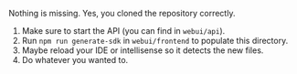 Nothing is missing. Yes, you cloned the repository correctly.

1. Make sure to start the API (you can find in `webui/api`).
2. Run `npm run generate-sdk` in `webui/frontend` to populate this directory.
3. Maybe reload your IDE or intellisense so it detects the new files.
4. Do whatever you wanted to.
